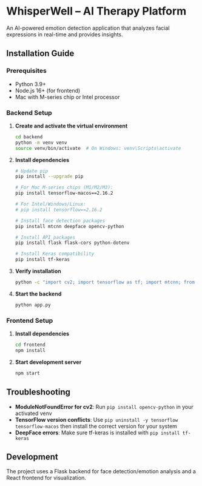 # WhisperWell – AI Therapy Platform 

An AI-powered emotion detection application that analyzes facial expressions in real-time and provides insights.

## Installation Guide

### Prerequisites
- Python 3.9+ 
- Node.js 16+ (for frontend)
- Mac with M-series chip or Intel processor

### Backend Setup

1. **Create and activate the virtual environment**
   ```bash
   cd backend
   python -m venv venv
   source venv/bin/activate  # On Windows: venv\Scripts\activate
   ```

2. **Install dependencies**
   ```bash
   # Update pip
   pip install --upgrade pip

   # For Mac M-series chips (M1/M2/M3):
   pip install tensorflow-macos==2.16.2 

   # For Intel/Windows/Linux:
   # pip install tensorflow==2.16.2

   # Install face detection packages
   pip install mtcnn deepface opencv-python

   # Install API packages
   pip install flask flask-cors python-dotenv

   # Install Keras compatibility
   pip install tf-keras
   ```

3. **Verify installation**
   ```bash
   python -c "import cv2; import tensorflow as tf; import mtcnn; from deepface import DeepFace; print('Setup successful!')"
   ```

4. **Start the backend**
   ```bash
   python app.py
   ```

### Frontend Setup

1. **Install dependencies**
   ```bash
   cd frontend
   npm install
   ```

2. **Start development server**
   ```bash
   npm start
   ```

## Troubleshooting

- **ModuleNotFoundError for cv2**: Run `pip install opencv-python` in your activated venv
- **TensorFlow version conflicts**: Use `pip uninstall -y tensorflow tensorflow-macos` then install the correct version for your system
- **DeepFace errors**: Make sure tf-keras is installed with `pip install tf-keras`

## Development
The project uses a Flask backend for face detection/emotion analysis and a React frontend for visualization.
